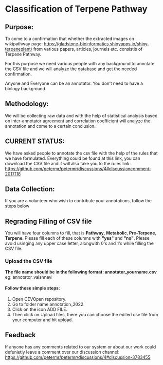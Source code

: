 # Classification of Terpene Pathway

## Purpose:

To come to a confirmation that whether the extracted images on wikipathway page: https://gladstone-bioinformatics.shinyapps.io/shiny-terpeneplant/ from various papers, articles, journels etc. consistis of Terpene Pathway. 

For this purpose we need various people with any background to annotate the CSV file and we will analyze the database and get the needed confirmation. 

Anyone and Everyone can be an annotator. You don't need to have a biology background. 

## Methodology:

We will be collecting raw data and with the help of statistical analysis based on inter-annotator agreement and correlation coefficient will analyze the annotation and come to a certain conclusion.

## CURRENT STATUS:

We have asked people to annotate the csv file with the help of the rules that we have formulated. Everything could be found at this link, you can download the CSV file and it will also take you to the rules link: https://github.com/petermr/petermr/discussions/4#discussioncomment-2017118

## Data Collection: 
If you are a volunteer who wish to contribute your annotations, follow the steps below

[//]: # (### Download the annotation template)

## Regrading Filling of CSV file
You will have four columns to fill, that is **Pathway**, **Metabolic**, **Pre-Terpene**, **Terpene**. Please fill each of these columns with **"yes"** and **"no"**. Please avoid usinging any upper case letter, alongwith 0's and 1's while filling the CSV file.

### Upload the CSV file

**The file name should be in the following format: annotator_yourname.csv**  
eg: annotator_vaishnavi

#### Follow these simple steps:
1. Open CEVOpen repository.
2. Go to folder name annotation_2022.
3. Click on the icon ADD FILE.
4. Then click on Upload files, there you can choose the edited csv file from your computer and hit upload.

## Feedback

If anyone has any comments related to our system or about our work could defenietly leave a comment over our discussion channel: https://github.com/petermr/petermr/discussions/4#discussion-3783455


